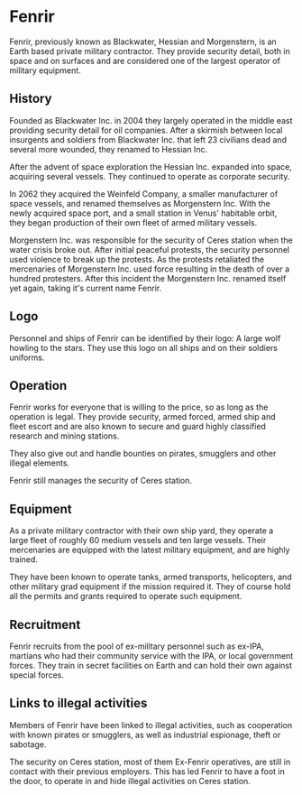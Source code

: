 # Fenrir

Fenrir, previously known as Blackwater, Hessian and Morgenstern, is an Earth
based private military contractor. They provide security detail, both in space
and on surfaces and are considered one of the largest operator of military
equipment.

## History

Founded as Blackwater Inc. in 2004 they largely operated in the middle east
providing security detail for oil companies. After a skirmish between local
insurgents and soldiers from Blackwater Inc. that left 23 civilians dead and
several more wounded, they renamed to Hessian Inc.

After the advent of space exploration the Hessian Inc. expanded into space,
acquiring several vessels. They continued to operate as corporate security.

In 2062 they acquired the Weinfeld Company, a smaller manufacturer of space
vessels, and renamed themselves as Morgenstern Inc. With the newly acquired
space port, and a small station in Venus' habitable orbit, they began production
of their own fleet of armed military vessels.

Morgenstern Inc. was responsible for the security of Ceres station when the
water crisis broke out. After initial peaceful protests, the security personnel
used violence to break up the protests. As the protests retaliated the
mercenaries of Morgenstern Inc. used force resulting in the death of over a
hundred protesters. After this incident the Morgenstern Inc. renamed itself
yet again, taking it's current name Fenrir.

## Logo

Personnel and ships of Fenrir can be identified by their logo: A large wolf
howling to the stars. They use this logo on all ships and on their soldiers
uniforms.

## Operation

Fenrir works for everyone that is willing to the price, so as long as the
operation is legal. They provide security, armed forced, armed ship and fleet
escort and are also known to secure and guard highly classified research and
mining stations.

They also give out and handle bounties on pirates, smugglers and other illegal
elements.

Fenrir still manages the security of Ceres station.

## Equipment

As a private military contractor with their own ship yard, they operate a large
fleet of roughly 60 medium vessels and ten large vessels. Their mercenaries are
equipped with the latest military equipment, and are highly trained.

They have been known to operate tanks, armed transports, helicopters, and other
military grad equipment if the mission required it. They of course hold all the
permits and grants required to operate such equipment.

## Recruitment

Fenrir recruits from the pool of ex-military personnel such as ex-IPA, martians
who had their community service with the IPA, or local government forces. They
train in secret facilities on Earth and can hold their own against special
forces.

## Links to illegal activities

Members of Fenrir have been linked to illegal activities, such as cooperation
with known pirates or smugglers, as well as industrial espionage, theft or
sabotage.

The security on Ceres station, most of them Ex-Fenrir operatives, are still in
contact with their previous employers. This has led Fenrir to have a foot in the
door, to operate in and hide illegal activities on Ceres station.
